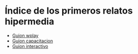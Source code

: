 # Índice de los primeros relatos hipermedia

- [Guion wplay](./wplay.md)
- [Guion capacitacion](./guion-capacitacion.md)
- [Guion interactivo](./GuionInteractivo.md)
